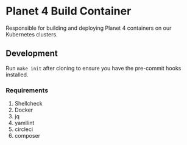 # Planet 4 Build Container

Responsible for building and deploying Planet 4 containers on our Kubernetes clusters.

## Development

Run `make init` after cloning to ensure you have the pre-commit hooks installed.

### Requirements

1. Shellcheck
2. Docker
3. jq
4. yamllint
5. circleci
6. composer
